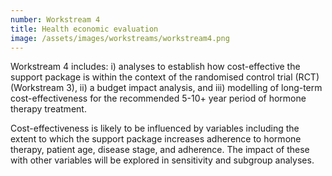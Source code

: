 ```yaml
---
number: Workstream 4
title: Health economic evaluation
image: /assets/images/workstreams/workstream4.png
---
```


Workstream 4 includes: i) analyses to establish how cost-effective the support package is within the context of the randomised control trial (RCT) (Workstream 3), ii) a budget impact analysis, and iii) modelling of long-term cost-effectiveness for the recommended 5-10+ year period of hormone therapy treatment.

Cost-effectiveness is likely to be influenced by variables including the extent to which the support package increases adherence to hormone therapy, patient age, disease stage, and adherence. The impact of these with other variables will be explored in sensitivity and subgroup analyses.
